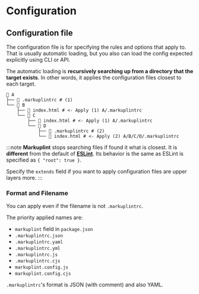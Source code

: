 # Configuration

## Configuration file

The configuration file is for specifying the rules and options that apply to. That is usually automatic loading, but you also can load the config expected explicitly using CLI or API.

The automatic loading is **recursively searching up from a directory that the target exists**. In other words, it applies the configuration files closest to each target.

```
📂 A
├── 📄 .markuplintrc # (1)
└── 📂 B
    ├── 📄 index.html # <- Apply (1) A/.markuplintrc
    └── 📂 C
        ├── 📄 index.html # <- Apply (1) A/.markuplintrc
        └── 📂 D
            ├── 📄 .markuplintrc # (2)
            └── 📄 index.html # <- Apply (2) A/B/C/D/.markuplintrc
```

:::note
**Markuplint** stops searching files if found it what is closest. It is **different** from the default of [**ESLint**](https://eslint.org/docs/latest/user-guide/configuring/configuration-files#cascading-and-hierarchy). Its behavior is the same as ESLint is specified as `{ "root": true }`.

Specify the `extends` field if you want to apply configuration files are upper layers more.
:::

### Format and Filename

You can apply even if the filename is not `.markuplintrc`.

The priority applied names are:

- `markuplint` field in `package.json`
- `.markuplintrc.json`
- `.markuplintrc.yaml`
- `.markuplintrc.yml`
- `.markuplintrc.js`
- `.markuplintrc.cjs`
- `markuplint.config.js`
- `markuplint.config.cjs`

`.markuplintrc`'s format is JSON (with comment) and also YAML.
